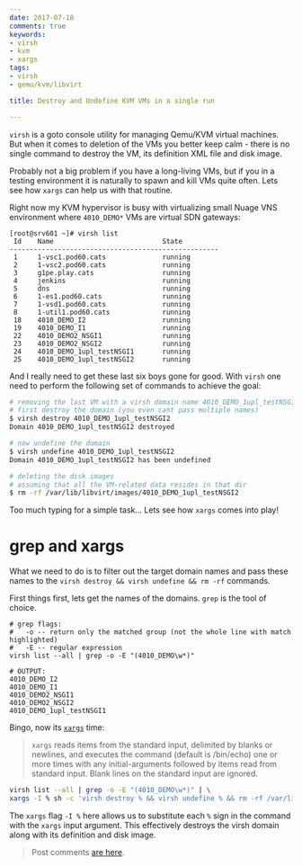 ```yaml
---
date: 2017-07-18
comments: true
keywords:
- virsh
- kvm
- xargs
tags:
- virsh
- qemu/kvm/libvirt

title: Destroy and Undefine KVM VMs in a single run

---
```


`virsh` is a goto console utility for managing Qemu/KVM virtual machines. But when it comes to deletion of the VMs you better keep calm - there is no single command to destroy the VM, its definition XML file and disk image.

Probably not a big problem if you have a long-living VMs, but if you in a testing environment it is naturally to spawn and kill VMs quite often. Lets see how `xargs` can help us with that routine.

<!--more-->

Right now my KVM hypervisor is busy with virtualizing small Nuage VNS environment where `4010_DEMO*` VMs are virtual SDN gateways:

```
[root@srv601 ~]# virsh list
 Id    Name                           State
----------------------------------------------------
 1     1-vsc1.pod60.cats              running
 2     1-vsc2.pod60.cats              running
 3     g1pe.play.cats                 running
 4     jenkins                        running
 5     dns                            running
 6     1-es1.pod60.cats               running
 7     1-vsd1.pod60.cats              running
 8     1-util1.pod60.cats             running
 18    4010_DEMO_I2                   running
 19    4010_DEMO_I1                   running
 22    4010_DEMO2_NSGI1               running
 23    4010_DEMO2_NSGI2               running
 24    4010_DEMO_1upl_testNSGI1       running
 25    4010_DEMO_1upl_testNSGI2       running 
```

And I really need to get these last six boys gone for good. With `virsh` one need to perform the following set of commands to achieve the goal:

```bash
# removing the last VM with a virsh domain name 4010_DEMO_1upl_testNSGI2
# first destroy the domain (you even cant pass multiple names)
$ virsh destroy 4010_DEMO_1upl_testNSGI2
Domain 4010_DEMO_1upl_testNSGI2 destroyed

# now undefine the domain
$ virsh undefine 4010_DEMO_1upl_testNSGI2
Domain 4010_DEMO_1upl_testNSGI2 has been undefined

# deleting the disk images
# assuming that all the VM-related data resides in that dir
$ rm -rf /var/lib/libvirt/images/4010_DEMO_1upl_testNSGI2
```

Too much typing for a simple task... Lets see how `xargs` comes into play!

# grep and xargs

What we need to do is to filter out the target domain names and pass these names to the `virsh destroy && virsh undefine && rm -rf` commands.

First things first, lets get the names of the domains. `grep` is the tool of choice.

```
# grep flags:
#   -o -- return only the matched group (not the whole line with match highlighted)
#   -E -- regular expression
virsh list --all | grep -o -E "(4010_DEMO\w*)"

# OUTPUT:
4010_DEMO_I2
4010_DEMO_I1
4010_DEMO2_NSGI1
4010_DEMO2_NSGI2
4010_DEMO_1upl_testNSGI1
```

Bingo, now its [`xargs`](https://man.cx/xargs) time:

> `xargs` reads items from the standard input, delimited by blanks or newlines, and executes the command (default is /bin/echo) one or more times with any initial-arguments followed by items read from standard input. Blank lines on the standard input are ignored.

```bash
virsh list --all | grep -o -E "(4010_DEMO\w*)" | \
xargs -I % sh -c 'virsh destroy % && virsh undefine % && rm -rf /var/lib/libvirt/images/%;'
```

The `xargs` flag `-I %` here allows us to substitute each `%` sign in the command with the `xargs` input argument. This effectively destroys the virsh domain along with its definition and disk image.

> Post comments [are here](https://gitlab.com/rdodin/netdevops.me/issues/1).
